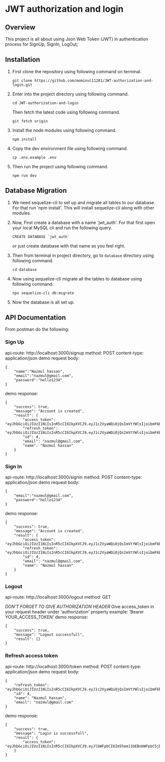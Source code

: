 # JWT authorization and login

## Overview

This project is all about using Json Web Token (JWT) in authentication process for SignUp, SignIn, LogOut;

## Installation

1. First clone the repository using following command on terminal.
    ```
    git clone https://github.com/mominul11281/JWT-authorization-and-login.git
    ```
2. Enter into the project directory using following command.
    ```
    cd JWT-authorization-and-login
    ```
    Then fetch the latest code using following command.
    ```
    git fetch origin
    ```
3. Install the node modules using following command.
    ```
    npm install
    ```
4. Copy the dev environment file using following command.
    ```
    cp .env.example .env
    ```
5. Then run the project using following command.
    ```
    npm run dev
    ```

## Database Migration

1. We need sequelize-cli to set up and migrate all tables to our database. For that run 'npm install'. This will install
   sequelize-cli along with other modules.

2. Now, First create a database with a name 'jwt_auth'. For that first open your local MySQL cli and run the following query.
    ```
    CREATE DATABASE `jwt_auth`
    ```
    or just create database with that name as you feel right.
3. Then from terminal in project directory, go to `database` directory using following command.
    ```
    cd database
    ```
4. Now using sequelize-cli migrate all the tables to database using following command.
    ```
    npx sequelize-cli db:migrate
    ```
5. Now the database is all set up.

## API Documentation

From postman do the following:

### Sign Up

api-route: http://localhost:3000/signup
method: POST
content-type: application/json
demo request body:

```
{
    "name":"Nazmul hassan",
    "email":"nazmul@gmail.com",
    "password":"hello1234"
}
```

demo response:

```
{
    "success": true,
    "message": "Account is created",
    "result": {
        "access_token": "eyJhbGciOiJIUzI1NiIsInR5cCI6IkpXVCJ9.eyJ1c2VyaWQiOjQsImVtYWlsIjoibmF6bXVsQGdtYWlsLmNvbSIsIm5hbWUiOiJOYXptdWwgaGFzc2FuIiwiaWF0IjoxNjUyMTYwMjkzLCJleHAiOjE2NTIxNjAyOTN9.aWjkhQZ9mHpk_VmBeJFRFWgd4eaadjUwsCNrePiLPrs",
        "refresh_token": "eyJhbGciOiJIUzI1NiIsInR5cCI6IkpXVCJ9.eyJ1c2VyaWQiOjQsImVtYWlsIjoibmF6bXVsQGdtYWlsLmNvbSIsIm5hbWUiOiJOYXptdWwgaGFzc2FuIiwiaWF0IjoxNjUyMTYwMjkzLCJleHAiOjE2NTIyNDY2OTN9.DSTsTaRGb8p0bjnZcAEKyMepUBaB2SBtERZ3LWOZ1mQ",
        "id": 4,
        "email": "nazmul@gmail.com",
        "name": "Nazmul hassan"
    }
}
```

### Sign In

api-route: http://localhost:3000/signin
method: POST
content-type: application/json
demo request body:

```
{
    "email":"nazmul@gmail.com",
    "password":"hello1234"
}
```

demo response:

```
{
    "success": true,
    "message": "Account is created",
    "result": {
        "access_token": "eyJhbGciOiJIUzI1NiIsInR5cCI6IkpXVCJ9.eyJ1c2VyaWQiOjQsImVtYWlsIjoibmF6bXVsQGdtYWlsLmNvbSIsIm5hbWUiOiJOYXptdWwgaGFzc2FuIiwiaWF0IjoxNjUyMTYwMjkzLCJleHAiOjE2NTIxNjAyOTN9.aWjkhQZ9mHpk_VmBeJFRFWgd4eaadjUwsCNrePiLPrs",
        "refresh_token": "eyJhbGciOiJIUzI1NiIsInR5cCI6IkpXVCJ9.eyJ1c2VyaWQiOjQsImVtYWlsIjoibmF6bXVsQGdtYWlsLmNvbSIsIm5hbWUiOiJOYXptdWwgaGFzc2FuIiwiaWF0IjoxNjUyMTYwMjkzLCJleHAiOjE2NTIyNDY2OTN9.DSTsTaRGb8p0bjnZcAEKyMepUBaB2SBtERZ3LWOZ1mQ",
        "id": 4,
        "email": "nazmul@gmail.com",
        "name": "Nazmul hassan"
    }
}
```

### Logout

api-route: http://localhost:3000/logout
method: GET

_DON'T FORGET TO GIVE AUTHORIZATION HEADER_
Give access_token in your request header under 'authorization' property
example: 'Bearer YOUR_ACCESS_TOKEN'
demo response:

```
{
    "success": true,
    "message": "Logout successfull",
    "result": {}
}
```

### Refresh access token

api-route: http://localhost:3000/token
method: POST
content-type: application/json
demo request body:

```
{
    "refresh_token": "eyJhbGciOiJIUzI1NiIsInR5cCI6IkpXVCJ9.eyJ1c2VyaWQiOjQsImVtYWlsIjoibmF6bXVsQGdtYWlsLmNvbSIsIm5hbWUiOiJOYXptdWwgaGFzc2FuIiwiaWF0IjoxNjUyMTYwNDI3LCJleHAiOjE2NTIxNjQwMjd9.Bh2FlTrVDlM3SYj8YRMvK0zTTidgLmdkzUqWaeBEDkU",
    "id": 4,
    "name": "Nazmul hassan",
    "email": "nazmul@gmail.com"
}
```

demo response:

```
{
    "success": true,
    "message": "Login is successfull",
    "result": {
        "access_token": "eyJhbGciOiJIUzI1NiIsInR5cCI6IkpXVCJ9.eyJlbWFpbCI6Im5hem11bEBnbWFpbC5jb20iLCJuYW1lIjoiTmF6bXVsIGhhc3NhbiIsImlhdCI6MTY1MjE2MDUxMSwiZXhwIjoxNjUyMTYwNTExfQ.LQf64sskbowaOmJLq8DLnYM2ILlUWX78zLzLxgWvYQg"
    }
}
```
